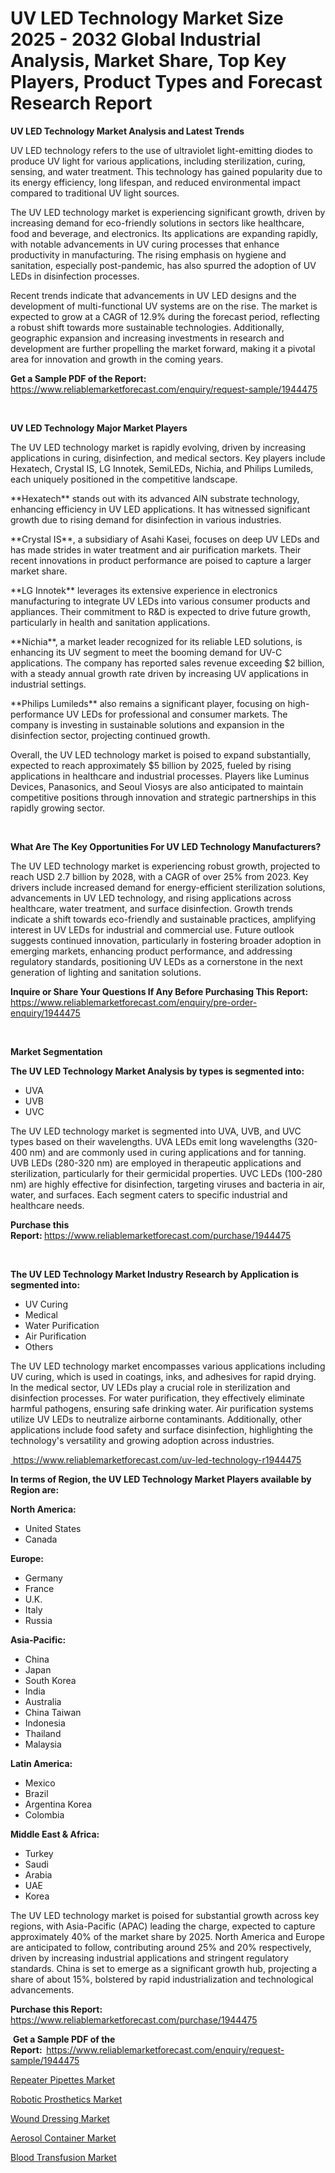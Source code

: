 <p><h1>UV LED Technology Market Size 2025 - 2032 Global Industrial Analysis, Market Share, Top Key Players, Product Types and Forecast Research Report</h1></p><p><strong>UV LED Technology Market Analysis and Latest Trends</strong></p>
<p><p>UV LED technology refers to the use of ultraviolet light-emitting diodes to produce UV light for various applications, including sterilization, curing, sensing, and water treatment. This technology has gained popularity due to its energy efficiency, long lifespan, and reduced environmental impact compared to traditional UV light sources.</p><p>The UV LED technology market is experiencing significant growth, driven by increasing demand for eco-friendly solutions in sectors like healthcare, food and beverage, and electronics. Its applications are expanding rapidly, with notable advancements in UV curing processes that enhance productivity in manufacturing. The rising emphasis on hygiene and sanitation, especially post-pandemic, has also spurred the adoption of UV LEDs in disinfection processes.</p><p>Recent trends indicate that advancements in UV LED designs and the development of multi-functional UV systems are on the rise. The market is expected to grow at a CAGR of 12.9% during the forecast period, reflecting a robust shift towards more sustainable technologies. Additionally, geographic expansion and increasing investments in research and development are further propelling the market forward, making it a pivotal area for innovation and growth in the coming years.</p></p>
<p><strong>Get a Sample PDF of the Report:&nbsp;</strong> <a href="https://www.reliablemarketforecast.com/enquiry/request-sample/1944475?utm_campaign=3094&utm_medium=2&utm_source=Github&utm_content=ia&utm_term=06042025&utm_id=uv-led-technology">https://www.reliablemarketforecast.com/enquiry/request-sample/1944475</a></p>
<p>&nbsp;</p>
<p><strong>UV LED Technology Major Market Players</strong></p>
<p><p>The UV LED technology market is rapidly evolving, driven by increasing applications in curing, disinfection, and medical sectors. Key players include Hexatech, Crystal IS, LG Innotek, SemiLEDs, Nichia, and Philips Lumileds, each uniquely positioned in the competitive landscape.</p><p>**Hexatech** stands out with its advanced AlN substrate technology, enhancing efficiency in UV LED applications. It has witnessed significant growth due to rising demand for disinfection in various industries.</p><p>**Crystal IS**, a subsidiary of Asahi Kasei, focuses on deep UV LEDs and has made strides in water treatment and air purification markets. Their recent innovations in product performance are poised to capture a larger market share.</p><p>**LG Innotek** leverages its extensive experience in electronics manufacturing to integrate UV LEDs into various consumer products and appliances. Their commitment to R&D is expected to drive future growth, particularly in health and sanitation applications.</p><p>**Nichia**, a market leader recognized for its reliable LED solutions, is enhancing its UV segment to meet the booming demand for UV-C applications. The company has reported sales revenue exceeding $2 billion, with a steady annual growth rate driven by increasing UV applications in industrial settings.</p><p>**Philips Lumileds** also remains a significant player, focusing on high-performance UV LEDs for professional and consumer markets. The company is investing in sustainable solutions and expansion in the disinfection sector, projecting continued growth.</p><p>Overall, the UV LED technology market is poised to expand substantially, expected to reach approximately $5 billion by 2025, fueled by rising applications in healthcare and industrial processes. Players like Luminus Devices, Panasonics, and Seoul Viosys are also anticipated to maintain competitive positions through innovation and strategic partnerships in this rapidly growing sector.</p></p>
<p>&nbsp;</p>
<p><strong>What Are The Key Opportunities For UV LED Technology Manufacturers?</strong></p>
<p><p>The UV LED technology market is experiencing robust growth, projected to reach USD 2.7 billion by 2028, with a CAGR of over 25% from 2023. Key drivers include increased demand for energy-efficient sterilization solutions, advancements in UV LED technology, and rising applications across healthcare, water treatment, and surface disinfection. Growth trends indicate a shift towards eco-friendly and sustainable practices, amplifying interest in UV LEDs for industrial and commercial use. Future outlook suggests continued innovation, particularly in fostering broader adoption in emerging markets, enhancing product performance, and addressing regulatory standards, positioning UV LEDs as a cornerstone in the next generation of lighting and sanitation solutions.</p></p>
<p><strong>Inquire or Share Your Questions If Any Before Purchasing This Report:</strong> <a href="https://www.reliablemarketforecast.com/enquiry/pre-order-enquiry/1944475?utm_campaign=3094&utm_medium=2&utm_source=Github&utm_content=ia&utm_term=06042025&utm_id=uv-led-technology">https://www.reliablemarketforecast.com/enquiry/pre-order-enquiry/1944475</a></p>
<p>&nbsp;</p>
<p><strong>Market Segmentation</strong></p>
<p><strong>The UV LED Technology Market Analysis by types is segmented into:</strong></p>
<p><ul><li>UVA</li><li>UVB</li><li>UVC</li></ul></p>
<p><p>The UV LED technology market is segmented into UVA, UVB, and UVC types based on their wavelengths. UVA LEDs emit long wavelengths (320-400 nm) and are commonly used in curing applications and for tanning. UVB LEDs (280-320 nm) are employed in therapeutic applications and sterilization, particularly for their germicidal properties. UVC LEDs (100-280 nm) are highly effective for disinfection, targeting viruses and bacteria in air, water, and surfaces. Each segment caters to specific industrial and healthcare needs.</p></p>
<p><strong>Purchase this Report:&nbsp;</strong><a href="https://www.reliablemarketforecast.com/purchase/1944475?utm_campaign=3094&utm_medium=2&utm_source=Github&utm_content=ia&utm_term=06042025&utm_id=uv-led-technology">https://www.reliablemarketforecast.com/purchase/1944475</a></p>
<p>&nbsp;</p>
<p><strong>The UV LED Technology Market Industry Research by Application is segmented into:</strong></p>
<p><ul><li>UV Curing</li><li>Medical</li><li>Water Purification</li><li>Air Purification</li><li>Others</li></ul></p>
<p><p>The UV LED technology market encompasses various applications including UV curing, which is used in coatings, inks, and adhesives for rapid drying. In the medical sector, UV LEDs play a crucial role in sterilization and disinfection processes. For water purification, they effectively eliminate harmful pathogens, ensuring safe drinking water. Air purification systems utilize UV LEDs to neutralize airborne contaminants. Additionally, other applications include food safety and surface disinfection, highlighting the technology's versatility and growing adoption across industries.</p></p>
<p><a href="https://www.reliablemarketforecast.com/uv-led-technology-r1944475?utm_campaign=3094&utm_medium=2&utm_source=Github&utm_content=ia&utm_term=06042025&utm_id=uv-led-technology">&nbsp;https://www.reliablemarketforecast.com/uv-led-technology-r1944475</a></p>
<p><strong>In terms of Region, the UV LED Technology Market Players available by Region are:</strong></p>
<p>
    <p> <strong> North America: </strong>
        <ul>
            <li>United States</li>
            <li>Canada</li>
        </ul>
        </p> 
    <p> <strong> Europe: </strong>
        <ul>
            <li>Germany</li>
            <li>France</li>
            <li>U.K.</li>
            <li>Italy</li>
            <li>Russia</li>
        </ul>
        </p> 
    <p> <strong> Asia-Pacific: </strong>
        <ul>
            <li>China</li>
            <li>Japan</li>
            <li>South Korea</li>
            <li>India</li>
            <li>Australia</li>
            <li>China Taiwan</li>
            <li>Indonesia</li>
            <li>Thailand</li>
            <li>Malaysia</li>
        </ul>
        </p> 
    <p> <strong> Latin America: </strong>
        <ul>
            <li>Mexico</li>
            <li>Brazil</li>
            <li>Argentina Korea</li>
            <li>Colombia</li>
        </ul>
        </p> 
    <p> <strong> Middle East & Africa: </strong>
        <ul>
            <li>Turkey</li>
            <li>Saudi</li>
            <li>Arabia</li>
            <li>UAE</li>
            <li>Korea</li>
        </ul>
    </p>
    </p>
<p><p>The UV LED technology market is poised for substantial growth across key regions, with Asia-Pacific (APAC) leading the charge, expected to capture approximately 40% of the market share by 2025. North America and Europe are anticipated to follow, contributing around 25% and 20% respectively, driven by increasing industrial applications and stringent regulatory standards. China is set to emerge as a significant growth hub, projecting a share of about 15%, bolstered by rapid industrialization and technological advancements.</p></p>
<p><strong>Purchase this Report: </strong><a href="https://www.reliablemarketforecast.com/purchase/1944475?utm_campaign=3094&utm_medium=2&utm_source=Github&utm_content=ia&utm_term=06042025&utm_id=uv-led-technology">https://www.reliablemarketforecast.com/purchase/1944475</a></p>
<p>&nbsp;<strong>Get a Sample PDF of the Report:&nbsp;&nbsp;</strong><a href="https://www.reliablemarketforecast.com/enquiry/request-sample/1944475?utm_campaign=3094&utm_medium=2&utm_source=Github&utm_content=ia&utm_term=06042025&utm_id=uv-led-technology">https://www.reliablemarketforecast.com/enquiry/request-sample/1944475</a></p>
<p><strong></strong></p>
<p><p><a href="https://www.linkedin.com/pulse/repeater-pipettes-market-analysis-2025-2032-projected-wxx7e?utm_campaign=3094&utm_medium=2&utm_source=Github&utm_content=ia&utm_term=06042025&utm_id=uv-led-technology">Repeater Pipettes Market</a></p><p><a href="https://www.linkedin.com/pulse/projected-143-cagr-robotic-prosthetics-market-2025-2032-h8evc?utm_campaign=3094&utm_medium=2&utm_source=Github&utm_content=ia&utm_term=06042025&utm_id=uv-led-technology">Robotic Prosthetics Market</a></p><p><a href="https://www.linkedin.com/pulse/strategic-market-insights-global-wound-dressing-2025-2032-y2kte?utm_campaign=3094&utm_medium=2&utm_source=Github&utm_content=ia&utm_term=06042025&utm_id=uv-led-technology">Wound Dressing Market</a></p><p><a href="https://www.linkedin.com/pulse/forecasting-trends-aerosol-container-market-sales-revenue-4jigc?utm_campaign=3094&utm_medium=2&utm_source=Github&utm_content=ia&utm_term=06042025&utm_id=uv-led-technology">Aerosol Container Market</a></p><p><a href="https://www.linkedin.com/pulse/overview-blood-transfusion-market-2025-2032-size-share-vhvye?utm_campaign=3094&utm_medium=2&utm_source=Github&utm_content=ia&utm_term=06042025&utm_id=uv-led-technology">Blood Transfusion Market</a></p></p>